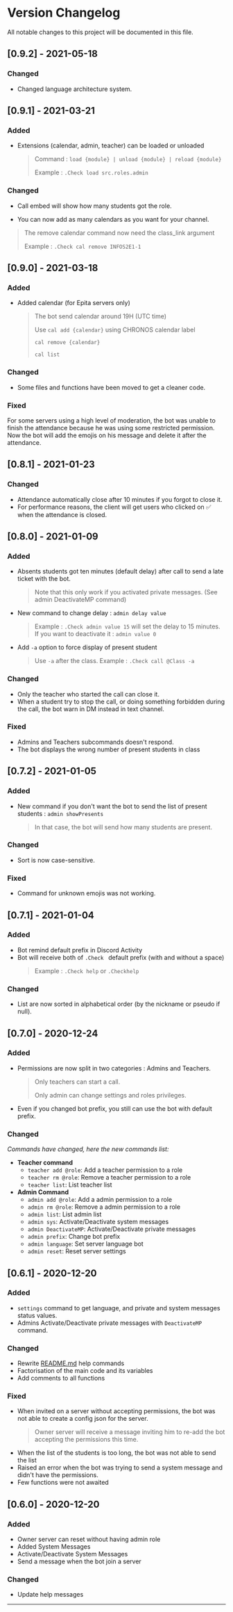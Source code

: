 # Version Changelog 
All notable changes to this project will be documented in this file.
## [0.9.2] - 2021-05-18
### Changed
* Changed language architecture system.

## [0.9.1] - 2021-03-21
### Added
* Extensions (calendar, admin, teacher) can be loaded or unloaded
  > Command : `load {module} | unload {module} | reload {module}`
  > 
  > Example : `.Check load src.roles.admin`
### Changed
* Call embed will show how many students got the role.

* You can now add as many calendars as you want for your channel.
> The remove calendar command now need the class_link argument
> 
> Example : `.Check cal remove INFOS2E1-1`

## [0.9.0] - 2021-03-18
### Added
* Added calendar (for Epita servers only)
  >The bot send calendar around 19H (UTC time)
  > 
  > Use `cal add {calendar}` using CHRONOS calendar label
  > 
  > `cal remove {calendar}`
  > 
  > `cal list`

### Changed
* Some files and functions have been moved to get a cleaner code.
### Fixed
For some servers using a high level of moderation, the bot was unable to finish the attendance because he was 
using some restricted permission. Now the bot will add the emojis on his message and delete it after the attendance.
## [0.8.1] - 2021-01-23
### Changed
* Attendance automatically close after 10 minutes if you forgot to close it.
* For performance reasons, the client will get users who clicked on ✅ when the attendance is closed.
## [0.8.0] - 2021-01-09
### Added
* Absents students got ten minutes (default delay) after call to send a late ticket with the bot.
  > Note that this only work if you activated private messages. (See admin DeactivateMP command)
* New command to change delay : `admin delay value`
  > Example : `.Check admin value 15` will set the delay to 15 minutes.
  > If you want to deactivate it : `admin value 0`

* Add `-a` option to force display of present student
  > Use `-a` after the class. Example : `.Check call @Class -a`
### Changed
* Only the teacher who started the call can close it.
* When a student try to stop the call, or doing something forbidden during the call, the bot warn in DM instead in text channel.

### Fixed
* Admins and Teachers subcommands doesn't respond.
* The bot displays the wrong number of present students in class

## [0.7.2] - 2021-01-05
### Added
* New command if you don't want the bot to send the list of present students : `admin showPresents`
  > In that case, the bot will send how many students are present.
### Changed
* Sort is now case-sensitive.
### Fixed
* Command for unknown emojis was not working.

## [0.7.1] - 2021-01-04
### Added
* Bot remind default prefix in Discord Activity
* Bot will receive both of `.Check ` default prefix (with and without a space)
  > Example : `.Check help` or `.Checkhelp`
  
### Changed
* List are now sorted in alphabetical order (by the nickname or pseudo if null).

## [0.7.0] - 2020-12-24
### Added
* Permissions are now split in two categories : Admins and Teachers.
  >Only teachers can start a call.
  > 
  >Only admin can change settings and roles privileges.
* Even if you changed bot prefix, you still can use the bot with default prefix.
### Changed
_Commands have changed, here the new commands list:_ 
* **Teacher command**
  * `teacher add @role`: Add a teacher permission to a role
  * `teacher rm @role`: Remove a teacher permission to a role
  * `teacher list`: List teacher list
* **Admin Command**
  * `admin add @role`: Add a admin permission to a role
  * `admin rm @role`: Remove a admin permission to a role
  * `admin list`: List admin list
  * `admin sys`: Activate/Deactivate system messages
  * `admin DeactivateMP`: Activate/Deactivate private messages
  * `admin prefix`: Change bot prefix
  * `admin language`: Set server language bot
  * `admin reset`: Reset server settings
  

## [0.6.1] - 2020-12-20
### Added
* `settings` command to get language, and private and system messages status values.
* Admins Activate/Deactivate private messages with `DeactivateMP` command.
### Changed
* Rewrite [README.md](README.md) help commands
* Factorisation of the main code and its variables
* Add comments to all functions


### Fixed
* When invited on a server without accepting permissions, the bot was not able to create a config json for the server.
    > Owner server will receive a message inviting him to re-add the bot accepting the permissions this time.
* When the list of the students is too long, the bot was not able to send the list
* Raised an error when the bot was trying to send a system message and didn't have the permissions.
* Few functions were not awaited
## [0.6.0] - 2020-12-20
### Added

* Owner server can reset without having admin role
* Added System Messages
* Activate/Deactivate System Messages
* Send a message when the bot join a server 
### Changed
* Update help messages
-----------------
